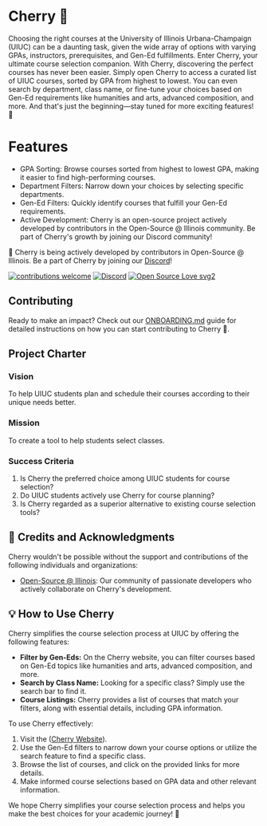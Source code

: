 # Cherry 🍒
Choosing the right courses at the University of Illinois Urbana-Champaign (UIUC) can be a daunting task, given the wide array of options with varying GPAs, instructors, prerequisites, and Gen-Ed fulfillments. Enter Cherry, your ultimate course selection companion. With Cherry, discovering the perfect courses has never been easier. Simply open Cherry to access a curated list of UIUC courses, sorted by GPA from highest to lowest. You can even search by department, class name, or fine-tune your choices based on Gen-Ed requirements like humanities and arts, advanced composition, and more. And that's just the beginning—stay tuned for more exciting features! 🚀

# Features
- GPA Sorting: Browse courses sorted from highest to lowest GPA, making it easier to find high-performing courses.
- Department Filters: Narrow down your choices by selecting specific departments.
- Gen-Ed Filters: Quickly identify courses that fulfill your Gen-Ed requirements.
- Active Development: Cherry is an open-source project actively developed by contributors in the Open-Source @ Illinois community. Be part of Cherry's growth by joining our Discord community!

🚀 Cherry is being actively developed by contributors in Open-Source @ Illinois. Be a part of Cherry by joining our [Discord](https://discord.gg/sKYtc9QhuP)!

[![contributions welcome](https://img.shields.io/badge/contributions-welcome-brightgreen.svg?style=flat)](https://github.com/open-source-at-illinois/cherry/issues) [![Discord](https://badgen.net/badge/icon/discord?icon=discord&label)](https://discord.gg/sKYtc9QhuP) [![Open Source Love svg2](https://badges.frapsoft.com/os/v2/open-source.svg?v=103)](https://github.com/open-source-at-illinois/)

## Contributing

Ready to make an impact? Check out our [ONBOARDING.md](https://github.com/open-source-at-illinois/cherry/blob/main/ONBOARDING.md) guide for detailed instructions on how you can start contributing to Cherry 🍒.

## Project Charter

### Vision

To help UIUC students plan and schedule their courses according to their unique needs better.

### Mission

To create a tool to help students select classes.

### Success Criteria

1. Is Cherry the preferred choice among UIUC students for course selection?
2. Do UIUC students actively use Cherry for course planning?
3. Is Cherry regarded as a superior alternative to existing course selection tools?

## 🙏 Credits and Acknowledgments

Cherry wouldn't be possible without the support and contributions of the following individuals and organizations:

- [Open-Source @ Illinois](https://opensource.illinois.edu/): Our community of passionate developers who actively collaborate on Cherry's development.

## 💡 How to Use Cherry

Cherry simplifies the course selection process at UIUC by offering the following features:

- **Filter by Gen-Eds:** On the Cherry website, you can filter courses based on Gen-Ed topics like humanities and arts, advanced composition, and more.
- **Search by Class Name:** Looking for a specific class? Simply use the search bar to find it.
- **Course Listings:** Cherry provides a list of courses that match your filters, along with essential details, including GPA information.

To use Cherry effectively:

1. Visit the ([Cherry Website](https://cherry.opensourceatillinois.com/home)).
2. Use the Gen-Ed filters to narrow down your course options or utilize the search feature to find a specific class.
3. Browse the list of courses, and click on the provided links for more details.
4. Make informed course selections based on GPA data and other relevant information.

We hope Cherry simplifies your course selection process and helps you make the best choices for your academic journey! 🍒

<!-- 


Class-Optimizer allows any student to select a personalized optimization strategy for picking the best course for your graduation needs. The student simply ranks their priorities according to their personal preferences like so:

Maximize the following priorities (ranked)
1. the number of previously unfulfilled GenEds met is maximized
2. the average GPA is maximized
3. the average rate my professor score is maximized

subject to:
- no class before 11 AM.

and the optimizer will use [constrained optimization](https://en.wikipedia.org/wiki/Constrained_optimization) to provide the top classes that fit the hard and soft constraints.
-->
